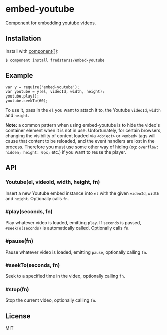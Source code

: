 # embed-youtube

[Component](https://github.com/component/component) for embedding youtube videos.

## Installation

Install with [component(1)](http://component.io):

```
$ component install fredsterss/embed-youtube
```

## Example

```
var y = require('embed-youtube');
var youtube = y(el, videoId, width, height);
youtube.play();
youtube.seekTo(60);
```

To use it, pass in the ``el`` you want to attach it to, the Youtube ``videoId``, ``width`` and ``height``.

__Note:__ a common pattern when using embed-youtube is to hide the video's container element when it is not in use. Unfortunately, for certain browsers, changing the visibility of content loaded via ``<object>`` or ``<embed>`` tags will cause that content to be reloaded, and the event handlers are lost in the process. Therefore you must use some other way of hiding (eg: ``overflow: hidden; height: 0px;`` etc.) if you want to reuse the player.

## API

### Youtube(el, videoId, width, height, fn)

Insert a new Youtube embed instance into ``el`` with the given ``videoId``, ``width`` and ``height``. Optionally calls ``fn``.

### #play(seconds, fn)

Play whatever video is loaded, emitting ``play``. If ``seconds`` is passed, ``#seekTo(seconds)`` is automatically called. Optionally calls ``fn``.

### #pause(fn)

Pause whatever video is loaded, emitting ``pause``, optionally calling ``fn``.

### #seekTo(seconds, fn)

Seek to a specified time in the video, optionally calling ``fn``.

### #stop(fn)

Stop the current video, optionally calling ``fn``.


## License

MIT
